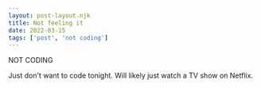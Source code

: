 ```yaml
---
layout: post-layout.njk
title: Not feeling it
date: 2022-03-15
tags: ['post', 'not coding']
---
```

<!-- Excerpt Start -->
NOT CODING
<!-- Excerpt End -->

Just don't want to code tonight. Will likely just watch a TV show on Netflix.
